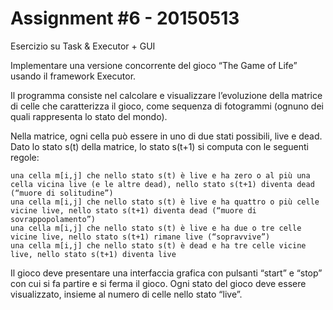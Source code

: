 # Assignment #6 - 20150513

Esercizio su Task & Executor + GUI

Implementare una versione concorrente del gioco “The Game of Life” usando il framework Executor.

Il programma consiste nel calcolare e visualizzare l’evoluzione della matrice di celle che caratterizza il gioco, come sequenza di fotogrammi (ognuno dei quali rappresenta lo stato del mondo).  

Nella matrice, ogni cella può essere in uno di due stati possibili, live e dead.  Dato lo stato s(t) della matrice, lo stato s(t+1) si computa con le seguenti regole:

    una cella m[i,j] che nello stato s(t) è live e ha zero o al più una cella vicina live (e le altre dead), nello stato s(t+1) diventa dead (“muore di solitudine”)
    una cella m[i,j] che nello stato s(t) è live e ha quattro o più celle vicine live, nello stato s(t+1) diventa dead (“muore di sovrappopolamento”)
    una cella m[i,j] che nello stato s(t) è live e ha due o tre celle vicine live, nello stato s(t+1) rimane live (“sopravvive”)
    una cella m[i,j] che nello stato s(t) è dead e ha tre celle vicine live, nello stato s(t+1) diventa live 

Il gioco deve presentare una interfaccia grafica con pulsanti “start” e “stop” con cui si fa partire e si ferma il gioco. Ogni stato del gioco deve essere visualizzato, insieme al numero di celle nello stato “live”.
